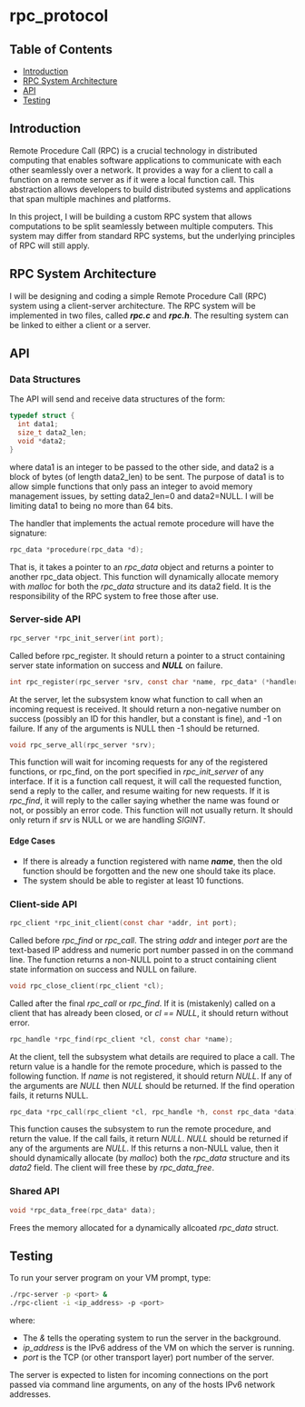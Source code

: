 # rpc_protocol

## Table of Contents

- [Introduction](#introduction)
- [RPC System Architecture](#rpc-system-architecture)
- [API](#api)
- [Testing](#testing)

## Introduction

Remote Procedure Call (RPC) is a crucial technology in distributed computing that enables software applications
to communicate with each other seamlessly over a network. It provides a way for a client to call a function on a
remote server as if it were a local function call. This abstraction allows developers to build distributed systems
and applications that span multiple machines and platforms.

In this project, I will be building a custom RPC system that allows computations to be split seamlessly between
multiple computers. This system may differ from standard RPC systems, but the underlying principles of RPC
will still apply.

## RPC System Architecture

I will be designing and coding a simple Remote Procedure Call (RPC) system using a client-server architecture.
The RPC system will be implemented in two files, called __*rpc.c*__ and __*rpc.h*__. The resulting system can be linked
to either a client or a server.

## API

### Data Structures

The API will send and receive data structures of the form:

  ```c
  typedef struct {
    int data1;
    size_t data2_len;
    void *data2;
  }
  ```

where data1 is an integer to be passed to the other side, and data2 is a block of bytes (of length data2_len) to
be sent. The purpose of data1 is to allow simple functions that only pass an integer to avoid memory management
issues, by setting data2_len=0 and data2=NULL. I will be limiting data1 to being no more than 64 bits.

The handler that implements the actual remote procedure will have the signature:

  ```c
  rpc_data *procedure(rpc_data *d);
  ```

That is, it takes a pointer to an *rpc_data* object and returns a pointer to another rpc_data object. This function
will dynamically allocate memory with *malloc* for both the *rpc_data* structure and its data2 field. It is the
responsibility of the RPC system to free those after use.

### Server-side API

  ```c
  rpc_server *rpc_init_server(int port);
  ```

Called before rpc_register. It should return a pointer to a struct containing server state information on success and __*NULL*__ on failure.

  ```c
  int rpc_register(rpc_server *srv, const char *name, rpc_data* (*handler)(rpc_data*));
  ```

At the server, let the subsystem know what function to call when an incoming request is received. It should return a non-negative number on success (possibly an ID for this handler, but a constant is fine), and -1 on failure. If any of the arguments is NULL then -1 should be returned.

  ```c
  void rpc_serve_all(rpc_server *srv);
  ```

This function will wait for incoming requests for any of the registered functions, or rpc_find, on the port specified in *rpc_init_server* of any interface. If it is a function call request, it will call the requested function, send a reply to the caller, and resume waiting for new requests. If it is *rpc_find*, it will reply to the caller saying whether the name was found or not, or possibly an error code. This function will not usually return. It should only return if *srv* is NULL or we are handling *SIGINT*.

#### Edge Cases

- If there is already a function registered with name __*name*__, then the old function should be forgotten and the new one should take its place. 
- The system should be able to register at least 10 functions.

### Client-side API

  ```c
  rpc_client *rpc_init_client(const char *addr, int port);
  ```

Called before *rpc_find* or *rpc_call*. The string *addr* and integer *port* are the text-based IP address and numeric port number passed in on the command line.
The function returns a non-NULL point to a struct containing client state information on success and NULL on failure.

  ```c
  void rpc_close_client(rpc_client *cl);
  ```

Called after the final *rpc_call* or *rpc_find*.
If it is (mistakenly) called on a client that has already been closed, or *cl == NULL*, it should return without error.

  ```c
  rpc_handle *rpc_find(rpc_client *cl, const char *name);
  ```

At the client, tell the subsystem what details are required to place a call. The return value is a handle for the remote procedure, which is passed to the following function.
If *name* is not registered, it should return *NULL*. If any of the arguments are *NULL* then *NULL* should be returned. If the find operation fails, it returns NULL.

  ```c
  rpc_data *rpc_call(rpc_client *cl, rpc_handle *h, const rpc_data *data);
  ```

This function causes the subsystem to run the remote procedure, and return the value. 
If the call fails, it return *NULL*. *NULL* should be returned if any of the arguments are *NULL*. If this returns a non-NULL value, then it should dynamically allocate (by *malloc*) both the *rpc_data* structure and its *data2* field. The client will free these by *rpc_data_free*.

### Shared API

  ```c
  void *rpc_data_free(rpc_data* data);
  ```

Frees the memory allocated for a dynamically allcoated *rpc_data* struct.

## Testing

To run your server program on your VM prompt, type:

  ```bash
  ./rpc-server -p <port> &
  ./rpc-client -i <ip_address> -p <port>
  ```

where:

- The *&* tells the operating system to run the server in the background.
- *ip_address* is the IPv6 address of the VM on which the server is running.
- *port* is the TCP (or other transport layer) port number of the server.

The server is expected to listen for incoming connections on the port passed via command line arguments, on any of the hosts IPv6 network addresses.